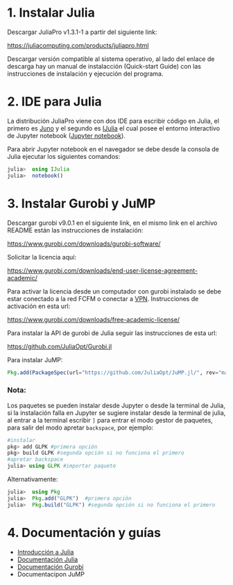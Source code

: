 # 1. Instalar Julia

Descargar JuliaPro v1.3.1-1 a partir del siguiente link:

https://juliacomputing.com/products/juliapro.html

Descargar versión compatible al sistema operativo, al lado del enlace de descarga hay un manual de instalacción (Quick-start Guide) con las instrucciones de instalación y ejecución del programa.

# 2. IDE para Julia
La distribución JuliaPro viene con dos IDE para escribir código en Julia, el primero es <a href=https://junolab.org/>Juno</a> y el segundo es <a href=https://github.com/JuliaLang/IJulia.jl>IJulia</a> el cual posee el entorno interactivo de Jupyter notebook (<a href=https://jupyter.org/>Jupyter notebook</a>).

Para abrir Jupyter notebook en el navegador se debe desde la consola de Julia ejecutar los siguientes comandos:

```julia
julia>  using IJulia
julia>  notebook()
```

# 3. Instalar Gurobi y JuMP
Descargar gurobi v9.0.1 en el siguiente link, en el mismo link en el archivo README están las instrucciones de instalación:

https://www.gurobi.com/downloads/gurobi-software/

Solicitar la licencia aquí:

https://www.gurobi.com/downloads/end-user-license-agreement-academic/

Para activar la licencia desde un computador con gurobi instalado se debe estar conectado a la red FCFM o conectar a <a href=https://www.cec.uchile.cl/vpn/>VPN</a>. Instrucciones de activación en esta url:

https://www.gurobi.com/downloads/free-academic-license/


Para instalar la API de gurobi de Julia seguir las instrucciones de esta url:

https://github.com/JuliaOpt/Gurobi.jl


Para instalar <a hred="http://www.juliaopt.org/JuMP.jl/stable/">JuMP</a>:
```julia
Pkg.add(PackageSpec(url="https://github.com/JuliaOpt/JuMP.jl/", rev="master"))

```

### Nota:

Los paquetes se pueden instalar desde Jupyter o desde la terminal de Julia, si la instalación falla en Jupyter se sugiere instalar desde la terminal de julia,  al entrar a la terminal escribir `]` para entrar el modo gestor de paquetes, para salir del modo apretar `backspace`, por ejemplo:
```julia
#instalar
pkg> add GLPK #primera opción
pkg> build GLPK #segunda opción si no funciona el primero
#apretar backspace
julia> using GLPK #importar paquete
```

Alternativamente:
```julia
julia>  using Pkg
julia>  Pkg.add("GLPK")  #primera opción
julia>  Pkg.build("GLPK") #segunda opción si no funciona el primero
```

# 4. Documentación y guías

- <a href=https://juliaacademy.com/p/intro-to-julia>Introducción a Julia</a>
- <a href=https://docs.julialang.org/en/v1/>Documentación Julia</a>
- <a href=https://www.gurobi.com/documentation/9.0/refman/index.html>Documentación Gurobi</a>
- <a hred="http://www.juliaopt.org/JuMP.jl/stable/">Documentacipon JuMP</a>
